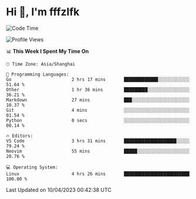 # Hi 👋, I'm fffzlfk

<!--START_SECTION:waka-->
![Code Time](http://img.shields.io/badge/Code%20Time-144%20hrs%2016%20mins-blue)

![Profile Views](http://img.shields.io/badge/Profile%20Views-0-blue)

📊 **This Week I Spent My Time On** 

```text
🕑︎ Time Zone: Asia/Shanghai

💬 Programming Languages: 
Go                       2 hrs 17 mins       █████████████░░░░░░░░░░░░   51.64 % 
Other                    1 hr 36 mins        █████████░░░░░░░░░░░░░░░░   36.21 % 
Markdown                 27 mins             ███░░░░░░░░░░░░░░░░░░░░░░   10.37 % 
Git                      4 mins              ░░░░░░░░░░░░░░░░░░░░░░░░░   01.54 % 
Python                   0 secs              ░░░░░░░░░░░░░░░░░░░░░░░░░   00.14 % 

🔥 Editors: 
VS Code                  3 hrs 31 mins       ████████████████████░░░░░   79.24 % 
Neovim                   55 mins             █████░░░░░░░░░░░░░░░░░░░░   20.76 % 

💻 Operating System: 
Linux                    4 hrs 26 mins       █████████████████████████   100.00 % 
```


 Last Updated on 10/04/2023 00:42:38 UTC
<!--END_SECTION:waka-->
